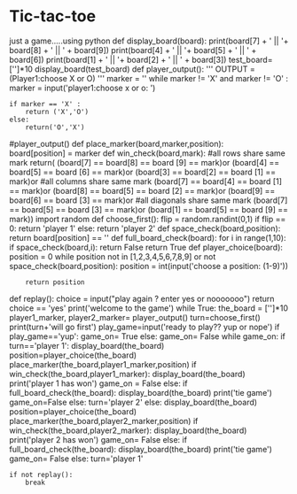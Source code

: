# Tic-tac-toe
just a game.....using python
def display_board(board):
    print(board[7] + ' || '+ board[8] + ' || ' + board[9])
    print(board[4] + ' || '+ board[5] + ' || ' + board[6])
    print(board[1] + ' || '+ board[2] + ' || ' + board[3])
test_board=['']*10
display_board(test_board)
def player_output():
    '''
    OUTPUT = (Player1:choose X or O)
    '''
    marker = ''
    while marker != 'X' and marker != 'O' :
        marker = input('player1:choose x or o: ')

    if marker == 'X' :
        return ('X','O')
    else:
        return('O','X')
#player_output()
def place_marker(board,marker,position):                    
    board[position] = marker
def win_check(board,mark):
    #all rows share  same mark
    return(  (board[7] == board[8] == board [9] == mark)or
             (board[4] == board[5] == board [6] == mark)or
             (board[3] == board[2] == board [1] == mark)or
    #all columns share same mark
             (board[7] == board[4] == board [1] == mark)or
             (board[8] == board[5] == board [2] == mark)or
             (board[9] == board[6] == board [3] == mark)or
    #all diagonals share same mark
             (board[7] == board[5] == board [3] == mark)or
             (board[1] == board[5] == board [9] == mark))
import random
def choose_first():
    flip = random.randint(0,1)
    if flip == 0:
        return 'player 1'
    else:
        return 'player 2'
def space_check(board,position):
    return board[position] == ''
def full_board_check(board):
    for i in range(1,10):
         if space_check(board,i):
             return False
    return True
def player_choice(board):
    position = 0
    while position not in [1,2,3,4,5,6,7,8,9] or not space_check(board,position):
        position = int(input('choose a position: (1-9)'))

        return position
def replay():
    choice = input("play again ? enter yes or nooooooo")
    return choice == 'yes'
print('welcome to the game')
while True:
    the_board = ['']*10
    player1_marker, player2_marker=  player_output()
    turn=choose_first()
    print(turn+'will go first')
    play_game=input('ready to play?? yup or nope')
    if play_game=='yup':
        game_on= True
    else:
        game_on= False
    while game_on:
        if turn=='player 1':
            display_board(the_board)
            position=player_choice(the_board)
            place_marker(the_board,player1_marker,position)
            if win_check(the_board,player1_marker):
                display_board(the_board)
                print('player 1 has won')
                game_on = False
            else:
                if full_board_check(the_board):
                    display_board(the_board)
                    print('tie game')
                    game_on=False
                else:
                    turn='player 2'
        else:
            display_board(the_board)
            position=player_choice(the_board)
            place_marker(the_board,player2_marker,position)
            if win_check(the_board,player2_marker):
                display_board(the_board)
                print('player 2 has won')
                game_on= False
            else:
                if full_board_check(the_board):
                    display_board(the_board)
                    print('tie game')
                    game_on= False
                else:
                    turn='player 1'

    if not replay():
        break
        
    
    

 


            

